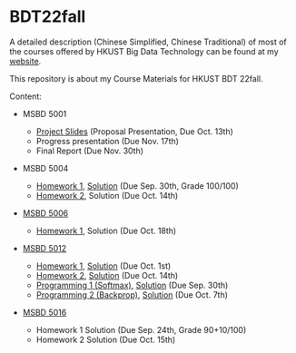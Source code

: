 # BDT22fall

A detailed description (Chinese Simplified, Chinese Traditional) of most of the courses offered by HKUST Big Data Technology can be found at my [website](https://apple1203.github.io/posts/10432.html).

This repository is about my Course Materials for HKUST BDT 22fall.

Content:

- MSBD 5001
  - [Project Slides](https://github.com/Apple1203/BDT22fall/blob/main/bdt-upload/5001%20Foundations%20of%20Data%20Analytics/5001proj-1stedition.pdf) (Proposal Presentation, Due Oct. 13th)
  - Progress presentation (Due Nov. 17th)
  - Final Report (Due Nov. 30th)

- MSBD 5004
  - [Homework 1](https://github.com/Apple1203/BDT22fall/blob/main/bdt-upload/5004%20Mathematical%20Methods%20for%20Data%20Analysis/HW1.pdf), [Solution](https://github.com/Apple1203/BDT22fall/blob/main/bdt-upload/5004%20Mathematical%20Methods%20for%20Data%20Analysis/HW1-solution.pdf) (Due Sep. 30th, Grade 100/100)
  - [Homework 2](https://github.com/Apple1203/BDT22fall/blob/main/bdt-upload/5004%20Mathematical%20Methods%20for%20Data%20Analysis/HW2.pdf), Solution (Due Oct. 14th)
  
  
- [MSBD 5006](https://www.math.hkust.edu.hk/~maling/)
  - [Homework 1](https://github.com/Apple1203/BDT22fall/blob/main/bdt-upload/5006%20Quatitative%20Analysis%20of%20Financial%20Time%20Seires/Assignment1.pdf), Solution (Due Oct. 18th)
  
- [MSBD 5012](https://cse.hkust.edu.hk/~lzhang/teach/msbd5012/)
  - [Homework 1](https://github.com/Apple1203/BDT22fall/blob/main/bdt-upload/5012%20Machine%20Learning/homework/hw1.pdf), [Solution](https://github.com/Apple1203/BDT22fall/blob/main/bdt-upload/5012%20Machine%20Learning/homework/UST_ML_HW1_SOLUTION.pdf) (Due Oct. 1st)
  - [Homework 2](https://github.com/Apple1203/BDT22fall/blob/main/bdt-upload/5012%20Machine%20Learning/homework/hw2.pdf), [Solution](https://github.com/Apple1203/BDT22fall/blob/main/bdt-upload/5012%20Machine%20Learning/homework/UST_ML_HW2_SOLUTION.pdf) (Due Oct. 14th)
  - [Programming 1 (Softmax)](https://github.com/Apple1203/BDT22fall/blob/main/bdt-upload/5012%20Machine%20Learning/programming/1/ha1.docx), [Solution](https://github.com/Apple1203/BDT22fall/blob/main/bdt-upload/5012%20Machine%20Learning/programming/1/programming-assignment1.py) (Due Sep. 30th)
  - [Programming 2 (Backprop)](https://github.com/Apple1203/BDT22fall/blob/main/bdt-upload/5012%20Machine%20Learning/programming/2/ha2-backprop.docx), [Solution](https://github.com/Apple1203/BDT22fall/blob/main/bdt-upload/5012%20Machine%20Learning/programming/1/programming-assignment2.py) (Due Oct. 7th)

- [MSBD 5016](https://home.cse.ust.hk/~cktang/msbd5016/Password_Only/programs/index.html)
  - Homework 1 Solution (Due Sep. 24th, Grade 90+10/100)
  - Homework 2 Solution (Due Oct. 15th)
